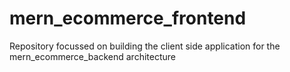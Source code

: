 # mern_ecommerce_frontend
Repository focussed on building the client side application for the mern_ecommerce_backend architecture
